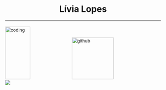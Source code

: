 <h1 align="center"> Lívia Lopes </h1>

- - - - - - - - 

<div display = "flex" style="margin-top: 20px" width = "100%">

<img alt="coding"  height= "170rem" width="40%" style="margin-right: 10px" src="https://github-readme-stats.vercel.app/api/top-langs/?username=livaliv&theme=react&layout=compact&count_private=true&langs_count=20"/>

<img  alt="github" height= "135rem" src="https://github-readme-stats.vercel.app/api?username=livaliv&show_icons=true&theme=react&count_private=true&include_all_commits=true"/>
</div>


<div>
  <a href = "mailto: liviaclopesr@gmail.com"><img src="https://img.shields.io/badge/-Gmail-%23EA4335?style=for-the-badge&logo=gmail&logoColor=white" target="_blank"></a>
</div>
